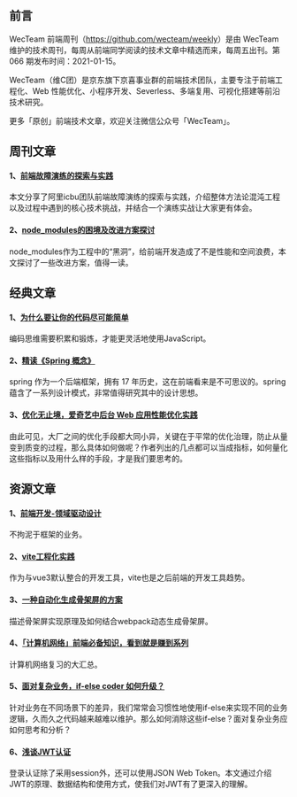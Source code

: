 ## 前言

WecTeam 前端周刊（<https://github.com/wecteam/weekly>）是由 WecTeam 维护的技术周刊，每周从前端同学阅读的技术文章中精选而来，每周五出刊。第 066 期发布时间：2021-01-15。

WecTeam（维C团）是京东旗下京喜事业群的前端技术团队，主要专注于前端工程化、Web 性能优化、小程序开发、Severless、多端复用、可视化搭建等前沿技术研究。

更多「原创」前端技术文章，欢迎关注微信公众号「WecTeam」。


## 周刊文章

#### 1、[前端故障演练的探索与实践](https://mp.weixin.qq.com/s/WKCAxddI_tWA4_qu6ZYmCg)
本文分享了阿里icbu团队前端故障演练的探索与实践，介绍整体方法论混沌工程以及过程中遇到的核心技术挑战，并结合一个演练实战让大家更有体会。

#### 2、[node_modules的困境及改进方案探讨](https://mp.weixin.qq.com/s/9FZhxSz0WUgeiM49PCCU1w)
node_modules作为工程中的“黑洞”，给前端开发造成了不是性能和空间浪费，本文探讨了一些改进方案，值得一读。


## 经典文章

#### 1、[为什么要让你的代码尽可能简单](https://juejin.cn/post/6914669681500487687)
编码思维需要积累和锻炼，才能更灵活地使用JavaScript。

#### 2、[精读《Spring 概念》](https://mp.weixin.qq.com/s/vuyjDFjPFBZ1BTOLQPDa1g)
spring 作为一个后端框架，拥有 17 年历史，这在前端看来是不可思议的。spring蕴含了一系列设计模式，非常值得研究其中的设计思想。

#### 3、[优化无止境，爱奇艺中后台 Web 应用性能优化实践](https://mp.weixin.qq.com/s/H88469QNdE-IChc8u-pBaQ)
由此可见，大厂之间的优化手段都大同小异，关键在于平常的优化治理，防止从量变到质变的过程，那么具体如何做呢？作者列出的几点都可以当成指标，如何量化这些指标以及用什么样的手段，才是我们要思考的。


## 资源文章

#### 1、[前端开发-领域驱动设计](https://juejin.cn/post/6844903618680881165)
不拘泥于框架的业务。

#### 2、[vite工程化实践](https://juejin.cn/post/6910014283707318279)
作为与vue3默认整合的开发工具，vite也是之后前端的开发工具趋势。

#### 3、[一种自动化生成骨架屏的方案](https://github.com/Jocs/jocs.github.io/issues/22)
描述骨架屏实现原理及如何结合webpack动态生成骨架屏。

#### 4、[「计算机网络」前端必备知识，看到就是赚到系列](https://juejin.cn/post/6916318564966203400?utm_source=gold_browser_extension)
计算机网络复习的大汇总。

#### 5、[面对复杂业务，if-else coder 如何升级？](https://zhuanlan.zhihu.com/p/259307237)
针对业务在不同场景下的差异，我们常常会习惯性地使用if-else来实现不同的业务逻辑，久而久之代码越来越难以维护。那么如何消除这些if-else？面对复杂业务应如何思考和分析？

#### 6、[浅谈JWT认证](http://www.ruanyifeng.com/blog/2018/07/json_web_token-tutorial.html)
登录认证除了采用session外，还可以使用JSON Web Token。本文通过介绍JWT的原理、数据结构和使用方式，使我们对JWT有了更深入的理解。

